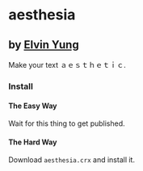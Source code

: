 # aesthesia
## by [Elvin Yung](https://github.com/elvinyung)

Make your text ａｅｓｔｈｅｔｉｃ.

### Install
#### The Easy Way
Wait for this thing to get published.

#### The Hard Way
Download `aesthesia.crx` and install it.
